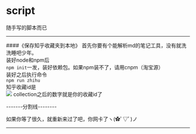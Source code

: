 # script
随手写的脚本而已

-----
####《保存知乎收藏夹到本地》
首先你要有个能解析md的笔记工具，没有就洗洗睡吧少年。  
装好node和npm后  
`npm init`一发，装好依赖包。如果npm装不了，请用cnpm（淘宝源）  
装好之后执行命令  
`npm run zhihu`  
知乎收藏id是  
![](http://o7s01mlar.bkt.clouddn.com/2016-11-14-WechatIMG1.jpeg)
collection之后的数字就是你的收藏id了  

-------分割线--------

如果你等了很久，就重新来过了吧，你网卡了ヽ(✿ﾟ▽ﾟ)ノ

------


